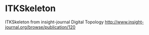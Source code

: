 # ITKSkeleton
ITKSkeleton from insight-journal Digital Topology http://www.insight-journal.org/browse/publication/120
